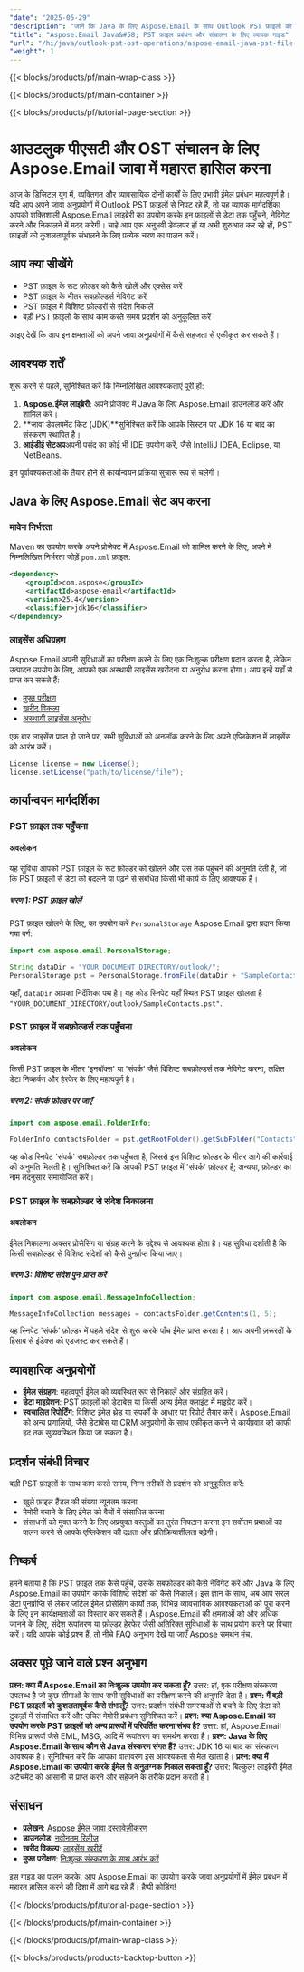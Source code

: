 ```yaml
---
"date": "2025-05-29"
"description": "जानें कि Java के लिए Aspose.Email के साथ Outlook PST फ़ाइलों को कैसे प्रबंधित करें। यह मार्गदर्शिका आपके Java अनुप्रयोगों में एक्सेस करना, नेविगेट करना, डेटा निकालना और प्रदर्शन को अनुकूलित करना शामिल करती है।"
"title": "Aspose.Email Java&#58; PST फ़ाइल प्रबंधन और संचालन के लिए व्यापक गाइड"
"url": "/hi/java/outlook-pst-ost-operations/aspose-email-java-pst-file-management/"
"weight": 1
---
```


{{< blocks/products/pf/main-wrap-class >}}

{{< blocks/products/pf/main-container >}}

{{< blocks/products/pf/tutorial-page-section >}}
# आउटलुक पीएसटी और OST संचालन के लिए Aspose.Email जावा में महारत हासिल करना

आज के डिजिटल युग में, व्यक्तिगत और व्यावसायिक दोनों कार्यों के लिए प्रभावी ईमेल प्रबंधन महत्वपूर्ण है। यदि आप अपने जावा अनुप्रयोगों में Outlook PST फ़ाइलों से निपट रहे हैं, तो यह व्यापक मार्गदर्शिका आपको शक्तिशाली Aspose.Email लाइब्रेरी का उपयोग करके इन फ़ाइलों से डेटा तक पहुँचने, नेविगेट करने और निकालने में मदद करेगी। चाहे आप एक अनुभवी डेवलपर हों या अभी शुरुआत कर रहे हों, PST फ़ाइलों को कुशलतापूर्वक संभालने के लिए प्रत्येक चरण का पालन करें।

## आप क्या सीखेंगे
- PST फ़ाइल के रूट फ़ोल्डर को कैसे खोलें और एक्सेस करें
- PST फ़ाइल के भीतर सबफ़ोल्डर्स नेविगेट करें
- PST फ़ाइल में विशिष्ट फ़ोल्डरों से संदेश निकालें
- बड़ी PST फ़ाइलों के साथ काम करते समय प्रदर्शन को अनुकूलित करें

आइए देखें कि आप इन क्षमताओं को अपने जावा अनुप्रयोगों में कैसे सहजता से एकीकृत कर सकते हैं।

## आवश्यक शर्तें
शुरू करने से पहले, सुनिश्चित करें कि निम्नलिखित आवश्यकताएं पूरी हों:
1. **Aspose.ईमेल लाइब्रेरी**: अपने प्रोजेक्ट में Java के लिए Aspose.Email डाउनलोड करें और शामिल करें।
2. **जावा डेवलपमेंट किट (JDK)**सुनिश्चित करें कि आपके सिस्टम पर JDK 16 या बाद का संस्करण स्थापित है।
3. **आईडीई सेटअप**अपनी पसंद का कोई भी IDE उपयोग करें, जैसे IntelliJ IDEA, Eclipse, या NetBeans.

इन पूर्वावश्यकताओं के तैयार होने से कार्यान्वयन प्रक्रिया सुचारू रूप से चलेगी।

## Java के लिए Aspose.Email सेट अप करना
### मावेन निर्भरता
Maven का उपयोग करके अपने प्रोजेक्ट में Aspose.Email को शामिल करने के लिए, अपने में निम्नलिखित निर्भरता जोड़ें `pom.xml` फ़ाइल:
```xml
<dependency>
    <groupId>com.aspose</groupId>
    <artifactId>aspose-email</artifactId>
    <version>25.4</version>
    <classifier>jdk16</classifier>
</dependency>
```
### लाइसेंस अधिग्रहण
Aspose.Email अपनी सुविधाओं का परीक्षण करने के लिए एक निःशुल्क परीक्षण प्रदान करता है, लेकिन उत्पादन उपयोग के लिए, आपको एक अस्थायी लाइसेंस खरीदना या अनुरोध करना होगा। आप इन्हें यहाँ से प्राप्त कर सकते हैं:
- [मुफ्त परीक्षण](https://releases.aspose.com/email/java/)
- [खरीद विकल्प](https://purchase.aspose.com/buy)
- [अस्थायी लाइसेंस अनुरोध](https://purchase.aspose.com/temporary-license/)

एक बार लाइसेंस प्राप्त हो जाने पर, सभी सुविधाओं को अनलॉक करने के लिए अपने एप्लिकेशन में लाइसेंस को आरंभ करें।
```java
License license = new License();
license.setLicense("path/to/license/file");
```
## कार्यान्वयन मार्गदर्शिका
### PST फ़ाइल तक पहुँचना
#### अवलोकन
यह सुविधा आपको PST फ़ाइल के रूट फ़ोल्डर को खोलने और उस तक पहुंचने की अनुमति देती है, जो कि PST फ़ाइलों से डेटा को बदलने या पढ़ने से संबंधित किसी भी कार्य के लिए आवश्यक है।
##### चरण 1: PST फ़ाइल खोलें
PST फ़ाइल खोलने के लिए, का उपयोग करें `PersonalStorage` Aspose.Email द्वारा प्रदान किया गया वर्ग:
```java
import com.aspose.email.PersonalStorage;

String dataDir = "YOUR_DOCUMENT_DIRECTORY/outlook/";
PersonalStorage pst = PersonalStorage.fromFile(dataDir + "SampleContacts.pst");
```
यहाँ, `dataDir` आपका निर्देशिका पथ है। यह कोड स्निपेट यहाँ स्थित PST फ़ाइल खोलता है `"YOUR_DOCUMENT_DIRECTORY/outlook/SampleContacts.pst"`.
### PST फ़ाइल में सबफ़ोल्डर्स तक पहुँचना
#### अवलोकन
किसी PST फ़ाइल के भीतर 'इनबॉक्स' या 'संपर्क' जैसे विशिष्ट सबफ़ोल्डर्स तक नेविगेट करना, लक्षित डेटा निष्कर्षण और हेरफेर के लिए महत्वपूर्ण है।
##### चरण 2: संपर्क फ़ोल्डर पर जाएँ
```java
import com.aspose.email.FolderInfo;

FolderInfo contactsFolder = pst.getRootFolder().getSubFolder("Contacts");
```
यह कोड स्निपेट 'संपर्क' सबफ़ोल्डर तक पहुँचता है, जिससे इस विशिष्ट फ़ोल्डर के भीतर आगे की कार्रवाई की अनुमति मिलती है। सुनिश्चित करें कि आपकी PST फ़ाइल में 'संपर्क' फ़ोल्डर है; अन्यथा, फ़ोल्डर का नाम तदनुसार समायोजित करें।
### PST फ़ाइल के सबफ़ोल्डर से संदेश निकालना
#### अवलोकन
ईमेल निकालना अक्सर प्रोसेसिंग या संग्रह करने के उद्देश्य से आवश्यक होता है। यह सुविधा दर्शाती है कि किसी सबफ़ोल्डर से विशिष्ट संदेशों को कैसे पुनर्प्राप्त किया जाए।
##### चरण 3: विशिष्ट संदेश पुनः प्राप्त करें
```java
import com.aspose.email.MessageInfoCollection;

MessageInfoCollection messages = contactsFolder.getContents(1, 5);
```
यह स्निपेट 'संपर्क' फ़ोल्डर में पहले संदेश से शुरू करके पाँच ईमेल प्राप्त करता है। आप अपनी ज़रूरतों के हिसाब से इंडेक्स को एडजस्ट कर सकते हैं।
## व्यावहारिक अनुप्रयोगों
- **ईमेल संग्रहण**: महत्वपूर्ण ईमेल को व्यवस्थित रूप से निकालें और संग्रहित करें।
- **डेटा माइग्रेशन**: PST फ़ाइलों को डेटाबेस या किसी अन्य ईमेल क्लाइंट में माइग्रेट करें।
- **स्वचालित रिपोर्टिंग**: विशिष्ट ईमेल थ्रेड या संपर्कों के आधार पर रिपोर्ट तैयार करें।
Aspose.Email को अन्य प्रणालियों, जैसे डेटाबेस या CRM अनुप्रयोगों के साथ एकीकृत करने से कार्यप्रवाह को काफी हद तक सुव्यवस्थित किया जा सकता है।
## प्रदर्शन संबंधी विचार
बड़ी PST फ़ाइलों के साथ काम करते समय, निम्न तरीकों से प्रदर्शन को अनुकूलित करें:
- खुले फ़ाइल हैंडल की संख्या न्यूनतम करना
- मेमोरी बचाने के लिए ईमेल को बैचों में संसाधित करना
- संसाधनों को मुक्त करने के लिए अप्रयुक्त वस्तुओं का तुरंत निपटान करना
इन सर्वोत्तम प्रथाओं का पालन करने से आपके एप्लिकेशन की दक्षता और प्रतिक्रियाशीलता बढ़ेगी।
## निष्कर्ष
हमने बताया है कि PST फ़ाइल तक कैसे पहुँचें, उसके सबफ़ोल्डर को कैसे नेविगेट करें और Java के लिए Aspose.Email का उपयोग करके विशिष्ट संदेशों को कैसे निकालें। इस ज्ञान के साथ, अब आप सरल डेटा पुनर्प्राप्ति से लेकर जटिल ईमेल प्रोसेसिंग कार्यों तक, विभिन्न व्यावसायिक आवश्यकताओं को पूरा करने के लिए इन कार्यक्षमताओं का विस्तार कर सकते हैं।
Aspose.Email की क्षमताओं को और अधिक जानने के लिए, संदेश रूपांतरण या फ़ोल्डर हेरफेर जैसी अतिरिक्त सुविधाओं के साथ प्रयोग करने पर विचार करें। यदि आपके कोई प्रश्न हैं, तो नीचे FAQ अनुभाग देखें या जाएँ [Aspose समर्थन मंच](https://forum.aspose.com/c/email/10).
## अक्सर पूछे जाने वाले प्रश्न अनुभाग
**प्रश्न: क्या मैं Aspose.Email का निःशुल्क उपयोग कर सकता हूँ?**
उत्तर: हां, एक परीक्षण संस्करण उपलब्ध है जो कुछ सीमाओं के साथ सभी सुविधाओं का परीक्षण करने की अनुमति देता है।
**प्रश्न: मैं बड़ी PST फ़ाइलों को कुशलतापूर्वक कैसे संभालूँ?**
उत्तर: प्रदर्शन संबंधी समस्याओं से बचने के लिए डेटा को टुकड़ों में संसाधित करें और उचित मेमोरी प्रबंधन सुनिश्चित करें।
**प्रश्न: क्या Aspose.Email का उपयोग करके PST फ़ाइलों को अन्य प्रारूपों में परिवर्तित करना संभव है?**
उत्तर: हां, Aspose.Email विभिन्न प्रारूपों जैसे EML, MSG, आदि में रूपांतरण का समर्थन करता है।
**प्रश्न: Java के लिए Aspose.Email के साथ कौन से Java संस्करण संगत हैं?**
उत्तर: JDK 16 या बाद का संस्करण आवश्यक है। सुनिश्चित करें कि आपका वातावरण इस आवश्यकता से मेल खाता है।
**प्रश्न: क्या मैं Aspose.Email का उपयोग करके ईमेल से अनुलग्नक निकाल सकता हूँ?**
उत्तर: बिल्कुल! लाइब्रेरी ईमेल अटैचमेंट को आसानी से प्राप्त करने और सहेजने के तरीके प्रदान करती है।
## संसाधन
- **प्रलेखन**: [Aspose ईमेल जावा दस्तावेज़ीकरण](https://reference.aspose.com/email/java/)
- **डाउनलोड**: [नवीनतम रिलीज़](https://releases.aspose.com/email/java/)
- **खरीद विकल्प**: [लाइसेंस खरीदें](https://purchase.aspose.com/buy)
- **मुफ्त परीक्षण**: [निःशुल्क संस्करण के साथ आरंभ करें](https://releases.aspose.com/email/java/)

इस गाइड का पालन करके, आप Aspose.Email का उपयोग करके जावा अनुप्रयोगों में ईमेल प्रबंधन में महारत हासिल करने की दिशा में आगे बढ़ रहे हैं। हैप्पी कोडिंग!

{{< /blocks/products/pf/tutorial-page-section >}}

{{< /blocks/products/pf/main-container >}}

{{< /blocks/products/pf/main-wrap-class >}}

{{< blocks/products/products-backtop-button >}}